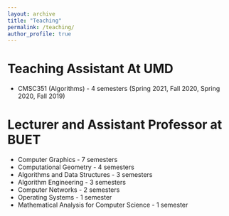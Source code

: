 ```yaml
---
layout: archive
title: "Teaching"
permalink: /teaching/
author_profile: true
---
```


Teaching Assistant At UMD
====
- CMSC351 (Algorithms) - 4 semesters (Spring 2021, Fall 2020, Spring 2020, Fall 2019)


Lecturer and Assistant Professor at BUET
====
- Computer Graphics - 7 semesters 
- Computational Geometry - 4 semesters 
- Algorithms and Data Structures - 3 semesters 
- Algorithm Engineering - 3 semesters 
- Computer Networks - 2 semesters
- Operating Systems - 1 semester 
- Mathematical Analysis for Computer Science - 1 semester 


